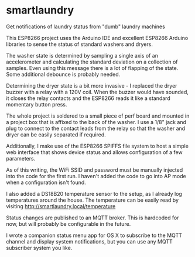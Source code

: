 # smartlaundry
Get notifications of laundry status from "dumb" laundry machines

This ESP8266 project uses the Arduino IDE and excellent ESP8266 Arduino libraries to sense the status of standard washers and dryers.

The washer state is determined by sampling a single axis of an accelerometer and calculating the standard deviation on a collection of samples. Even using this message there is a lot of flapping of the state. Some additional debounce is probably needed.

Determining the dryer state is a bit more invasive - I replaced the dryer buzzer with a relay with a 120V coil. When the buzzer would have sounded, it closes the relay contacts and the ESP8266 reads it like a standard momentary button press.

The whole project is soldered to a small piece of perf board and mounted in a project box that is affixed to the back of the washer. I use a 1/8" jack and plug to connect to the contact leads from the relay so that the washer and dryer can be easily separated if required.

Additionally, I make use of the ESP8266 SPIFFS file system to host a simple web interface that shows device status and allows configuration of a few parameters.

As of this writing, the WiFi SSID and password must be manually injected into the code for the first run. I haven't added the code to go into AP mode when a configuration isn't found.

I also added a DS18B20 temperature sensor to the setup, as I already log temperatures around the house. The temperature can be easily read by visiting http://smartlaundry.local/temperature

Status changes are published to an MQTT broker. This is hardcoded for now, but will probably be configurable in the future.

I wrote a companion status menu app for OS X to subscribe to the MQTT channel and display system notifications, but you can use any MQTT subscriber system you like.
